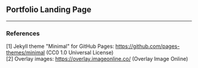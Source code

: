 ## Portfolio Landing Page
___

### References

[1] Jekyll theme "Minimal" for GitHub Pages: https://github.com/pages-themes/minimal (CC0 1.0 Universal License)
<br>[2] Overlay images: https://overlay.imageonline.co/ (Overlay Image Online)
